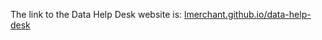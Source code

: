 The link to the Data Help Desk website is: [lmerchant.github.io/data-help-desk](lmerchant.github.io/data-help-desk)
